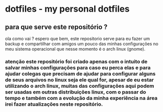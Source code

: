 # dotfiles - my personal dotfiles

## para que serve este repositório ?
ola como vai ? espero que bem, este repositorio serve para eu fazer um backup e compartilhar com amigos um pouco das minhas configurações no meu sistema operacional que nesse momento é o arch linux (gnome).

### atenção este repositório foi criado apenas com o intuito de salvar minhas configurações para caso eu perca elas e para ajudar colegas que precisam de ajudar para configurar alguns de seus arquivos no linux seja ele qual for, apesar de eu estar utilizando o arch linux, muitas das configurações aqui podem ser usadas em outras distribuições linux, com o passar do tempo e também com a evolução da minha experiência na área irei fazer atualizações neste repositório.
